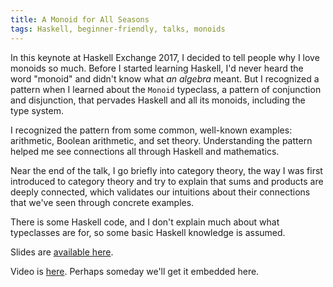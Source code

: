 ```yaml
---
title: A Monoid for All Seasons
tags: Haskell, beginner-friendly, talks, monoids
---
```


In this keynote at Haskell Exchange 2017, I decided to tell people why I love monoids so much. Before I started learning Haskell, I'd never heard the word "monoid" and didn't know what *an algebra* meant. But I recognized a pattern when I learned about the `Monoid` typeclass, a pattern of conjunction and disjunction, that pervades Haskell and all its monoids, including the type system. 

I recognized the pattern from some common, well-known examples: arithmetic, Boolean arithmetic, and set theory. Understanding the pattern helped me see connections all through Haskell and mathematics. 

Near the end of the talk, I go briefly into category theory, the way I was first introduced to category theory and try to explain that sums and products are deeply connected, which validates our intuitions about their connections that we've seen through concrete examples. 

There is some Haskell code, and I don't explain much about what typeclasses are for, so some basic Haskell knowledge is assumed. 

Slides are [available here](https://docs.google.com/presentation/d/1_sD9a5-u3urGbJPuxebBQXrDtoqvKlEII3brnm0ZWb0/edit?usp=sharing).

Video is [here](https://skillsmatter.com/skillscasts/10522-keynote-a-monoid-for-all-seasons). Perhaps someday we'll get it embedded here. 
